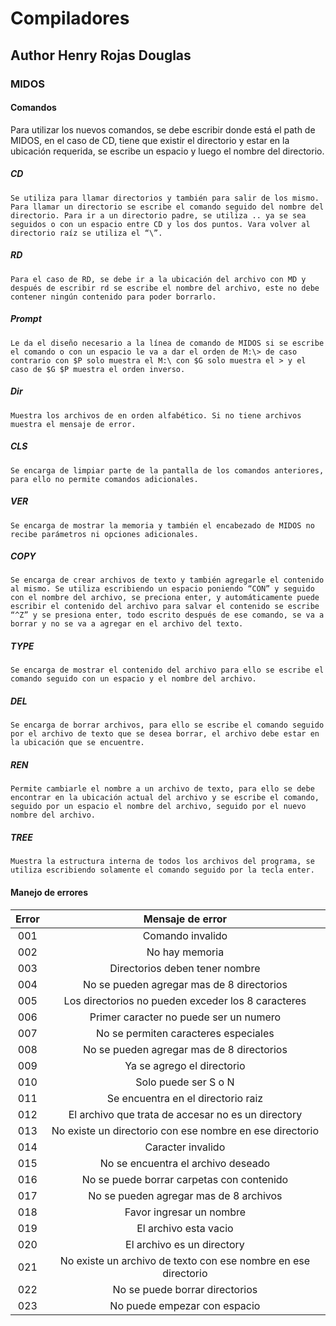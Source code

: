 # Compiladores
## Author Henry Rojas Douglas
### MIDOS
#### Comandos
Para utilizar los nuevos comandos, se debe escribir donde está el path de MIDOS, en el caso de CD, tiene que existir el directorio y estar en la ubicación requerida, se escribe un espacio y luego el nombre del directorio.
##### CD
	Se utiliza para llamar directorios y también para salir de los mismo. Para llamar un directorio se escribe el comando seguido del nombre del directorio. Para ir a un directorio padre, se utiliza .. ya se sea seguidos o con un espacio entre CD y los dos puntos. Vara volver al directorio raíz se utiliza el “\”.
##### RD

	Para el caso de RD, se debe ir a la ubicación del archivo con MD y después de escribir rd se escribe el nombre del archivo, este no debe contener ningún contenido para poder borrarlo. 

##### Prompt

	Le da el diseño necesario a la línea de comando de MIDOS si se escribe el comando o con un espacio le va a dar el orden de M:\> de caso contrario con $P solo muestra el M:\ con $G solo muestra el > y el caso de $G $P muestra el orden inverso. 

##### Dir

	Muestra los archivos de en orden alfabético. Si no tiene archivos muestra el mensaje de error. 

##### CLS
	Se encarga de limpiar parte de la pantalla de los comandos anteriores, para ello no permite comandos adicionales. 

##### VER

	Se encarga de mostrar la memoria y también el encabezado de MIDOS no recibe parámetros ni opciones adicionales. 

##### COPY
	Se encarga de crear archivos de texto y también agregarle el contenido al mismo. Se utiliza escribiendo un espacio poniendo “CON” y seguido con el nombre del archivo, se preciona enter, y automáticamente puede escribir el contenido del archivo para salvar el contenido se escribe “^Z” y se presiona enter, todo escrito después de ese comando, se va a borrar y no se va a agregar en el archivo del texto. 

##### TYPE
	Se encarga de mostrar el contenido del archivo para ello se escribe el comando seguido con un espacio y el nombre del archivo. 

##### DEL

	Se encarga de borrar archivos, para ello se escribe el comando seguido por el archivo de texto que se desea borrar, el archivo debe estar en la ubicación que se encuentre. 

##### REN

	Permite cambiarle el nombre a un archivo de texto, para ello se debe encontrar en la ubicación actual del archivo y se escribe el comando, seguido por un espacio el nombre del archivo, seguido por el nuevo nombre del archivo. 

##### TREE
	Muestra la estructura interna de todos los archivos del programa, se utiliza escribiendo solamente el comando seguido por la tecla enter. 

#### Manejo de errores
| Error | Mensaje de error           											    |
|:-----:|:---------------------------------------------------------------:  |
| 001   | Comando invalido 												    |
| 002   | No hay memoria 													|
| 003   | Directorios deben tener nombre									|
| 004   | No se pueden agregar mas de 8 directorios  						|
| 005   | Los directorios no pueden exceder los 8 caracteres 				|
| 006   | Primer caracter no puede ser un numero							|
| 007   | No se permiten caracteres especiales							    |
| 008   | No se pueden agregar mas de 8 directorios						    |
| 009   | Ya se agrego el directorio										|
| 010   | Solo puede ser S o N											    |
| 011   | Se encuentra en el directorio raiz								|
| 012   | El archivo que trata de accesar no es un directory				|
| 013   | No existe un directorio con ese nombre en ese directorio			|
| 014   | Caracter invalido													|
| 015   | No se encuentra el archivo deseado								|
| 016   | No se puede borrar carpetas con contenido							|
| 017   | No se pueden agregar mas de 8 archivos							|
| 018   | Favor ingresar un nombre											|
| 019   | El archivo esta vacio												|
| 020   | El archivo es un directory										|
| 021   | No existe un archivo de texto con ese nombre en ese directorio	|
| 022   | No se puede borrar directorios									|
| 023   | No puede empezar con espacio										|

